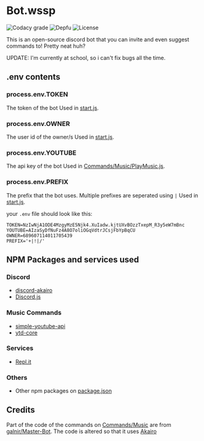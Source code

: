 # Bot.wssp
![Codacy grade][codacy_grade] ![Depfu][dependencies] ![License][license]

This is an open-source discord bot that you can invite and even suggest commands to! Pretty neat huh?

UPDATE: I'm currently at school, so i can't fix bugs all the time.

## .env contents

### process.env.TOKEN

The token of the bot
Used in [start.js](start.js).

### process.env.OWNER

The user id of the owner/s
Used in [start.js](start.js).

### process.env.YOUTUBE

The api key of the bot
Used in [Commands/Music/PlayMusic.js](./Commands/Music/PlayMusic.js).

### process.env.PREFIX

The prefix that the bot uses. Multiple prefixes are seperated using `|`
Used in [start.js](start.js).

your `.env` file should look like this:

```shell
TOKEN=NzIwNjA1ODE4MzgyMzE5Njk4.XuIadw.kjtUXvBOzzTxepM_R3y5eW7mBnc
YOUTUBE=AIzaSyDfNuFz4A8O7oliOGqVdtrJCsjFbYpBqCU
OWNER=689607114011705439
PREFIX='+|!|/'
```

## NPM Packages and services used

### Discord

-   [discord-akairo](https://discord-akairo.github.io/#/)
-   [Discord.js](https://discord.js.org/#/)

### Music Commands

-   [simple-youtube-api](https://www.npmjs.com/package/simple-youtube-api)
-   [ytd-core](https://www.npmjs.com/package/ytdl-core)

### Services

-   [Repl.it](https://repl.it/)

### Others

-   Other npm packages on [package.json](package.json)

## Credits

Part of the code of the commands on [Commands/Music](./Commands/Music/) are from [galnir/Master-Bot](https://github.com/galnir/Master-Bot). The code is altered so that it uses [Akairo](https://discord-akairo.github.io/#/)

[codacy_grade]: https://img.shields.io/codacy/grade/3a8ad92e804c437f83d7f858c2a26662/stable?style=flat-square
[license]: https://img.shields.io/github/license/ywssp/bot.wssp?style=flat-square
[dependencies]: https://img.shields.io/depfu/ywssp/bot.wssp?style=flat-square
